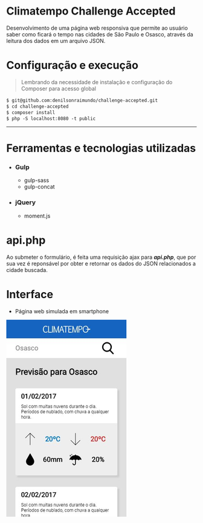 # Climatempo Challenge Accepted

Desenvolvimento de uma página web responsiva que permite ao usuário saber como ficará o tempo nas cidades de São Paulo e Osasco, através da leitura dos dados em um arquivo JSON.

# Configuração e execução

  > Lembrando da necessidade de instalação e configuração do Composer para acesso global

  ```
  $ git@github.com:denilsonraimundo/challenge-accepted.git
  $ cd challenge-accepted
  $ composer install
  $ php -S localhost:8080 -t public
  ```    
---

# Ferramentas e tecnologias utilizadas

  - ### Gulp
    - gulp-sass
    - gulp-concat
  - ### jQuery
    - moment.js

# api.php
  
  Ao submeter o formulário, é feita uma requisição ajax para ***api.php***, que por sua vez é reponsável por obter e retornar os dados do JSON relacionados a cidade buscada.

# Interface
  
  - Página web simulada em smartphone

  ![Configure the URL](/images/iphone.JPG) 
